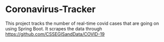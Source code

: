 # Coronavirus-Tracker

This project tracks the number of real-time covid cases that are going on using Spring Boot. It scrapes the data through https://github.com/CSSEGISandData/COVID-19
